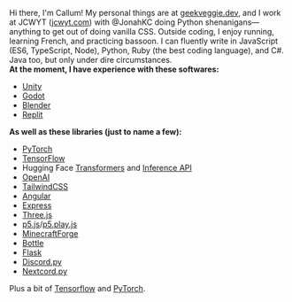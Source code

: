 Hi there, I'm Callum! My personal things are at [geekveggie.dev](https://geekveggie.dev), and I work at JCWYT ([jcwyt.com](https://jcwyt.com)) with @JonahKC doing Python shenanigans—anything to get out of doing vanilla CSS. Outside coding, I enjoy running, learning French, and practicing bassoon. I can fluently write in JavaScript (ES6, TypeScript, Node), Python, Ruby (the best coding language), and C#. Java too, but only under dire circumstances.  
**At the moment, I have experience with these softwares:**
- [Unity](https://unity.com/)
- [Godot](https://godotengine.org/)
- [Blender](https://blender.org/)
- [Replit](https://replit.com/)


**As well as these libraries (just to name a few):**
- [PyTorch](https://pytorch.org/)
- [TensorFlow](https://www.tensorflow.org/)
- Hugging Face [Transformers](https://huggingface.co/docs/transformers/index) and [Inference API](https://huggingface.co/docs/api-inference/index)
- [OpenAI](https://platform.openai.com/docs/introduction)
- [TailwindCSS](https://tailwindcss.com)
- [Angular](https://angular.io/)
- [Express](https://expressjs.com/)
- [Three.js](https://threejs.org/)
- [p5.js](https://p5js.org/)/[p5.play.js](https://p5play.org/)
- [MinecraftForge](https://docs.minecraftforge.net/en/latest/)
- [Bottle](https://bottlepy.org/docs/dev/)
- [Flask](https://flask.palletsprojects.com/en/2.2.x/)
- [Discord.py](https://discordpy.readthedocs.io/en/stable/)
- [Nextcord.py](https://docs.nextcord.dev/en/stable/index.html)


Plus a bit of [Tensorflow](https://www.tensorflow.org/) and [PyTorch](https://pytorch.org/).
